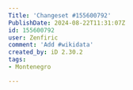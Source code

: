 ```yaml
---
Title: 'Changeset #155600792'
PublishDate: 2024-08-22T11:31:07Z
id: 155600792
user: Zenfiric
comment: 'Add #wikidata'
created_by: iD 2.30.2
tags:
- Montenegro

---
```

